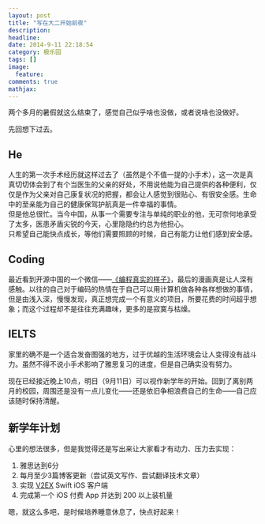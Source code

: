 ```yaml
---
layout: post
title: "写在大二开始前夜"
description: 
headline: 
date: 2014-9-11 22:18:54
category: 极乐园
tags: []
image: 
  feature: 
comments: true
mathjax: 
---
```


两个多月的暑假就这么结束了，感觉自己似乎啥也没做，或者说啥也没做好。  

先回想下过去。 

<!-- more -->

## He
人生的第一次手术经历就这样过去了（虽然是个不值一提的小手术），这一次是真真切切体会到了有个当医生的父亲的好处，不用说他能为自己提供的各种便利，仅仅是作为父亲对自己康复状况的把握，都会让人感觉到很贴心、有很安全感。生命中的至亲能为自己的健康保驾护航真是一件幸福的事情。  
但是他总很忙。当今中国，从事一个需要专注与单纯的职业的他，无可奈何地承受了太多，医患矛盾尖锐的今天，心里隐隐约约总为他担心。  
只希望自己能快点成长，等他们需要照顾的时候，自己有能力让他们感到安全感。  

## Coding
最近看到开源中国的一个微信——[《编程真实的样子》](http://mp.weixin.qq.com/s?__biz=MjM5NzM0MjcyMQ==&mid=200514795&idx=3&sn=6b3538dc6b51eb9c510aac05251155fc#rd)，最后的漫画真是让人深有感触。以往的自己对于编码的热情在于自己可以用计算机做各种各样想做的事情，但是由浅入深，慢慢发现，真正想完成一个有意义的项目，所要花费的时间超乎想象；而这个过程却不是往往充满趣味，更多的是寂寞与枯燥。  

## IELTS
家里的确不是一个适合发奋图强的地方，过于优越的生活环境会让人变得没有战斗力。虽然不得不说小手术影响了雅思复习的进度，但是自己确实没有努力。 

现在已经接近晚上10点，明日（9月11日）可以视作新学年的开始。回到了离别两月的校园，周围还是没有一点儿变化——还是依旧争相浪费自己的生命——自己应该随时保持清醒。  

## 新学年计划
心里的想法很多，但是我觉得还是写出来让大家看才有动力、压力去实现：  

1. 雅思达到6分  
2. 每月至少3篇博客更新（尝试英文写作、尝试翻译技术文章）  
3. 实现 [V2EX](https://v2ex.com) Swift iOS 客户端
4. 完成第一个 iOS 付费 App 并达到 200 以上装机量

嗯，就这么多吧，是时候培养睡意休息了，快点好起来！